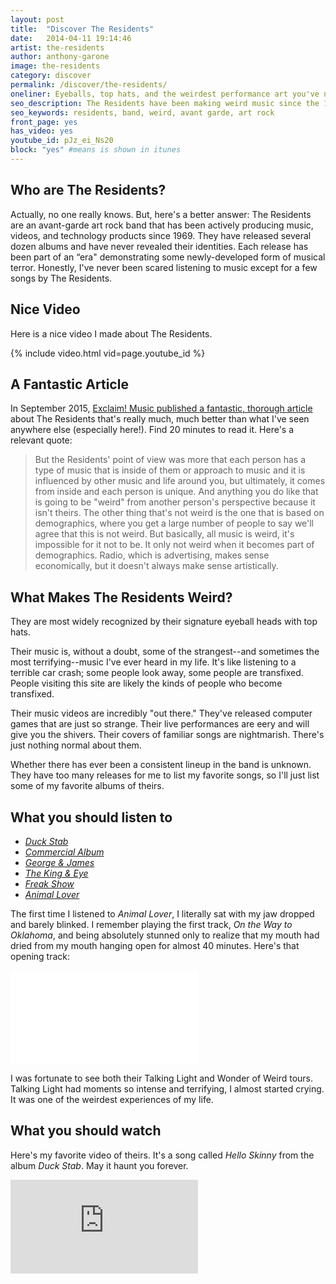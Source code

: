 ```yaml
---
layout: post
title:  "Discover The Residents"
date:   2014-04-11 19:14:46
artist: the-residents
author: anthony-garone
image: the-residents
category: discover
permalink: /discover/the-residents/
oneliner: Eyeballs, top hats, and the weirdest performance art you've never heard.
seo_description: The Residents have been making weird music since the 1960s and continue to terrify listeners to this day.
seo_keywords: residents, band, weird, avant garde, art rock
front_page: yes
has_video: yes
youtube_id: pJz_ei_Ns20
block: "yes" #means is shown in itunes
---
```

## Who are The Residents?

Actually, no one really knows. But, here's a better answer: The Residents are an avant-garde art rock band that has been actively producing music, videos, and technology products since 1969. They have released several dozen albums and have never revealed their identities. Each release has been part of an “era" demonstrating some newly-developed form of musical terror. Honestly, I've never been scared listening to music except for a few songs by The Residents.

## Nice Video

Here is a nice video I made about The Residents.

{% include video.html vid=page.youtube_id %}

## A Fantastic Article

In September 2015, [Exclaim! Music published a fantastic, thorough article](http://exclaim.ca/Music/article/residents-more_than_what_ear_hears_coming_from) about The Residents that's really much, much better than what I've seen anywhere else (especially here!). Find 20 minutes to read it. Here's a relevant quote:

> But the Residents' point of view was more that each person has a type of music that is inside of them or approach to music and it is influenced by other music and life around you, but ultimately, it comes from inside and each person is unique. And anything you do like that is going to be "weird" from another person's perspective because it isn't theirs. The other thing that's not weird is the one that is based on demographics, where you get a large number of people to say we'll agree that this is not weird. But basically, all music is weird, it's impossible for it not to be. It only not weird when it becomes part of demographics. Radio, which is advertising, makes sense economically, but it doesn't always make sense artistically.

## What Makes The Residents Weird?

They are most widely recognized by their signature eyeball heads with top hats.

Their music is, without a doubt, some of the strangest--and sometimes the most terrifying--music I've ever heard in my life. It's like listening to a terrible car crash; some people look away, some people are transfixed. People visiting this site are likely the kinds of people who become transfixed.

Their music videos are incredibly "out there." They've released computer games that are just so strange. Their live performances are eery and will give you the shivers. Their covers of familiar songs are nightmarish. There's just nothing normal about them.

Whether there has ever been a consistent lineup in the band is unknown. They have too many releases for me to list my favorite songs, so I'll just list some of my favorite albums of theirs.

## What you should listen to

- *[Duck Stab](http://en.wikipedia.org/wiki/Duck_Stab/Buster_%26_Glen)*
- *[Commercial Album](http://en.wikipedia.org/wiki/Commercial_Album)*
- *[George &amp; James](http://en.wikipedia.org/wiki/George_%26_James)*
- *[The King &amp; Eye](http://en.wikipedia.org/wiki/The_King_%26_Eye)*
- *[Freak Show](http://en.wikipedia.org/wiki/Freak_Show/Freak_Show_Soundtrack)*
- *[Animal Lover](http://en.wikipedia.org/wiki/Animal_Lover)*

The first time I listened to *Animal Lover*, I literally sat with my jaw dropped and barely blinked. I remember playing the first track, *On the Way to Oklahoma*, and being absolutely stunned only to realize that my mouth had dried from my mouth hanging open for almost 40 minutes. Here's that opening track:

<div class="video-wrapper">
<iframe src="//www.youtube.com/embed/-9LsCc2XgJw" frameborder="0" allowfullscreen=""></iframe>
</div>

I was fortunate to see both their Talking Light and Wonder of Weird tours. Talking Light had moments so intense and terrifying, I almost started crying. It was one of the weirdest experiences of my life.

## What you should watch

Here's my favorite video of theirs. It's a song called *Hello Skinny* from the album *Duck Stab*. May it haunt you forever.

<div class="video-wrapper">
<iframe class="youtube-player" type="text/html" src="http://www.youtube.com/embed/AvJiyOPmsJs" allowfullscreen="" frameborder="0"></iframe>
</div>
